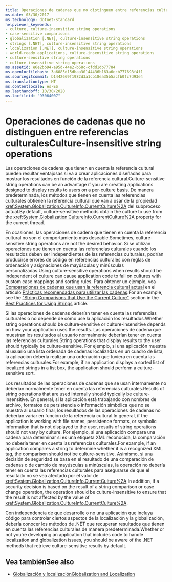 ```yaml
---
title: Operaciones de cadenas que no distinguen entre referencias culturales
ms.date: 03/30/2017
ms.technology: dotnet-standard
helpviewer_keywords:
- culture, culture-insensitive string operations
- case-sensitive comparisons
- globalization [.NET], culture-insensitive string operations
- strings [.NET], culture-insensitive string operations
- localization [.NET], culture-insensitive string operations
- world-ready applications, culture-insensitive string operations
- culture-sensitive string operations
- culture-insensitive string operations
ms.assetid: e6e2bb94-a95d-44e2-b68c-cfdd1db77784
ms.openlocfilehash: 3a6085d15dbaa30144436b163a6ecb777698f4f1
ms.sourcegitcommit: b1442669f1982d3a1cb18ea35b5acfb0fc7d93e4
ms.translationtype: HT
ms.contentlocale: es-ES
ms.lasthandoff: 10/30/2020
ms.locfileid: "93064007"
---
```

# <a name="culture-insensitive-string-operations"></a><span data-ttu-id="9cfdd-102">Operaciones de cadenas que no distinguen entre referencias culturales</span><span class="sxs-lookup"><span data-stu-id="9cfdd-102">Culture-insensitive string operations</span></span>

<span data-ttu-id="9cfdd-103">Las operaciones de cadena que tienen en cuenta la referencia cultural pueden resultar ventajosas si va a crear aplicaciones diseñadas para mostrar los resultados en función de la referencia cultural.</span><span class="sxs-lookup"><span data-stu-id="9cfdd-103">Culture-sensitive string operations can be an advantage if you are creating applications designed to display results to users on a per-culture basis.</span></span> <span data-ttu-id="9cfdd-104">De manera predeterminada, los métodos que tienen en cuenta las referencias culturales obtienen la referencia cultural que van a usar de la propiedad <xref:System.Globalization.CultureInfo.CurrentCulture%2A> del subproceso actual.</span><span class="sxs-lookup"><span data-stu-id="9cfdd-104">By default, culture-sensitive methods obtain the culture to use from the <xref:System.Globalization.CultureInfo.CurrentCulture%2A> property for the current thread.</span></span>

<span data-ttu-id="9cfdd-105">En ocasiones, las operaciones de cadena que tienen en cuenta la referencia cultural no son el comportamiento más deseable.</span><span class="sxs-lookup"><span data-stu-id="9cfdd-105">Sometimes, culture-sensitive string operations are not the desired behavior.</span></span> <span data-ttu-id="9cfdd-106">Si se utilizan operaciones que tienen en cuenta las referencias culturales cuando los resultados deben ser independientes de las referencias culturales, podrían producirse errores de código en referencias culturales con reglas de ordenación y asignaciones de mayúsculas y minúsculas personalizadas.</span><span class="sxs-lookup"><span data-stu-id="9cfdd-106">Using culture-sensitive operations when results should be independent of culture can cause application code to fail on cultures with custom case mappings and sorting rules.</span></span> <span data-ttu-id="9cfdd-107">Para obtener un ejemplo, vea [Comparaciones de cadenas que usan la referencia cultural actual](../base-types/best-practices-strings.md#string-comparisons-that-use-the-current-culture) en el artículo [Prácticas recomendadas para utilizar las cadenas](../base-types/best-practices-strings.md).</span><span class="sxs-lookup"><span data-stu-id="9cfdd-107">For an example, see the ["String Comparisons that Use the Current Culture"](../base-types/best-practices-strings.md#string-comparisons-that-use-the-current-culture) section in the [Best Practices for Using Strings](../base-types/best-practices-strings.md) article.</span></span>

<span data-ttu-id="9cfdd-108">Si las operaciones de cadenas deberían tener en cuenta las referencias culturales o no depende de cómo use la aplicación los resultados.</span><span class="sxs-lookup"><span data-stu-id="9cfdd-108">Whether string operations should be culture-sensitive or culture-insensitive depends on how your application uses the results.</span></span> <span data-ttu-id="9cfdd-109">Las operaciones de cadena que muestran los resultados al usuario normalmente deberían tener en cuenta las referencias culturales.</span><span class="sxs-lookup"><span data-stu-id="9cfdd-109">String operations that display results to the user should typically be culture-sensitive.</span></span> <span data-ttu-id="9cfdd-110">Por ejemplo, si una aplicación muestra al usuario una lista ordenada de cadenas localizadas en un cuadro de lista, la aplicación debería realizar una ordenación que tuviera en cuenta las referencias culturales.</span><span class="sxs-lookup"><span data-stu-id="9cfdd-110">For example, if an application displays a sorted list of localized strings in a list box, the application should perform a culture-sensitive sort.</span></span>

<span data-ttu-id="9cfdd-111">Los resultados de las operaciones de cadenas que se usan internamente no deberían normalmente tener en cuenta las referencias culturales.</span><span class="sxs-lookup"><span data-stu-id="9cfdd-111">Results of string operations that are used internally should typically be culture-insensitive.</span></span> <span data-ttu-id="9cfdd-112">En general, si la aplicación está trabajando con nombres de archivo, formatos de persistencia o información simbólica que no se muestra al usuario final, los resultados de las operaciones de cadenas no deberían variar en función de la referencia cultural.</span><span class="sxs-lookup"><span data-stu-id="9cfdd-112">In general, if the application is working with file names, persistence formats, or symbolic information that is not displayed to the user, results of string operations should not vary by culture.</span></span> <span data-ttu-id="9cfdd-113">Por ejemplo, si una aplicación compara una cadena para determinar si es una etiqueta XML reconocida, la comparación no debería tener en cuenta las referencias culturales.</span><span class="sxs-lookup"><span data-stu-id="9cfdd-113">For example, if an application compares a string to determine whether it is a recognized XML tag, the comparison should not be culture-sensitive.</span></span> <span data-ttu-id="9cfdd-114">Asimismo, si una decisión de seguridad se basa en el resultado de una comparación de cadenas o de cambio de mayúsculas a minúsculas, la operación no debería tener en cuenta las referencias culturales para asegurarse de que el resultado no se vea afectado por el valor de <xref:System.Globalization.CultureInfo.CurrentCulture%2A>.</span><span class="sxs-lookup"><span data-stu-id="9cfdd-114">In addition, if a security decision is based on the result of a string comparison or case change operation, the operation should be culture-insensitive to ensure that the result is not affected by the value of <xref:System.Globalization.CultureInfo.CurrentCulture%2A>.</span></span>

<span data-ttu-id="9cfdd-115">Con independencia de que desarrolle o no una aplicación que incluya código para controlar ciertos aspectos de la localización y la globalización, debería conocer los métodos de .NET que recuperan resultados que tienen en cuenta las referencias culturales de manera predeterminada.</span><span class="sxs-lookup"><span data-stu-id="9cfdd-115">Whether or not you're developing an application that includes code to handle localization and globalization issues, you should be aware of the .NET methods that retrieve culture-sensitive results by default.</span></span>

## <a name="see-also"></a><span data-ttu-id="9cfdd-116">Vea también</span><span class="sxs-lookup"><span data-stu-id="9cfdd-116">See also</span></span>

- [<span data-ttu-id="9cfdd-117">Globalización y localización</span><span class="sxs-lookup"><span data-stu-id="9cfdd-117">Globalization and Localization</span></span>](index.md)
